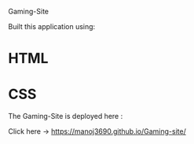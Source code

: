 Gaming-Site

Built this application using:
# HTML 
# CSS 

The Gaming-Site is deployed here :

Click here -> https://manoj3690.github.io/Gaming-site/
